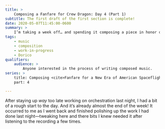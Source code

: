 ```yaml
---
title: >
    Composing a Fanfare for Crew Dragon: Day 4 (Part 1)
subtitle: The first draft of the first section is complete!
date: 2020-05-07T11:45:00-0600
summary: >
    I’m taking a week off… and spending it composing a piece in honor of the upcoming SpaceX crewed test flight—a historic moment. In this post, I share the fruits of my morning, which I spent polishing yesterday’s work and tweaking it so it can stand alone.
tags:
    - music
    - composition
    - work-in-progress
    - Dorico
qualifiers:
    audience: >
        Anyone interested in the process of writing composed music.
series: >
    title: Composing <cite>Fanfare for a New Era of American Spaceflight</cite>
    part: 4

---
```


After staying up *way* too late working on orchestration last night, I had a bit of a rough start to the day. And it’s already almost the end of the week! It occurred to me as I went back and finished polishing up the work I had done last night—tweaking here and there bits I knew needed it after listening to the recording a few times.